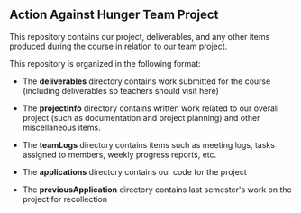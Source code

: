 ## Action Against Hunger Team Project

This repository contains our project, deliverables, and 
any other items produced during the course in relation
to our team project.

This repository is organized in the following format:

* The **deliverables** directory contains work submitted for the course (including deliverables so teachers should visit here)

* The **projectInfo** directory contains written work related to our overall project (such as documentation and project planning) and other miscellaneous items.

* The **teamLogs** directory contains items such as meeting logs, tasks assigned to members, weekly progress reports, etc.

* The **applications** directory contains our code for the project

* The **previousApplication** directory contains last semester's work on the project for recollection
